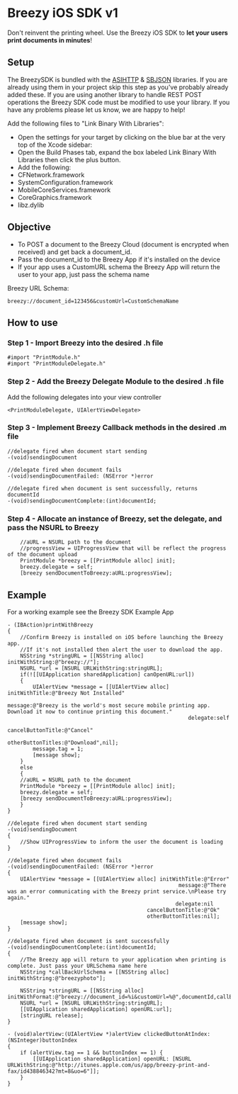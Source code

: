 Breezy iOS SDK v1
============================

Don't reinvent the printing wheel. Use the Breezy iOS SDK to **let your users print documents in minutes**!

Setup
----------------

The BreezySDK is bundled with the [ASIHTTP](https://github.com/pokeb/asi-http-request/tree) & [SBJSON](https://github.com/stig/json-framework/) libraries. If you are already using them in your project skip this step as you've probably already added these.  If you are using another library to handle REST POST operations the Breezy SDK code must be modified to use your library. If you have any problems please let us know, we are happy to help!

Add the following files to "Link Binary With Libraries":

- Open the settings for your target by clicking on the blue bar at the very top of the Xcode sidebar:
- Open the Build Phases tab, expand the box labeled Link Binary With Libraries then click the plus button.
- Add the following: 
- CFNetwork.framework
- SystemConfiguration.framework
- MobileCoreServices.framework
- CoreGraphics.framework
- libz.dylib

Objective
----------------
- To POST a document to the Breezy Cloud (document is encrypted when received) and get back a document_id.
- Pass the document_id to the Breezy App if it's installed on the device
- If your app uses a CustomURL schema the Breezy App will return the user to your app, just pass the schema name

Breezy URL Schema:
```
breezy://document_id=123456&customUrl=CustomSchemaName
```
How to use
----------------

### Step 1 - Import Breezy into the desired .h file
```objc
#import "PrintModule.h"
#import "PrintModuleDelegate.h"
```

### Step 2 - Add the Breezy Delegate Module to the desired .h file
Add the following delegates into your view controller
```
<PrintModuleDelegate, UIAlertViewDelegate>
```

### Step 3 - Implement Breezy Callback methods in the desired .m file
```objc
//delegate fired when document start sending
-(void)sendingDocument 
```

```objc
//delegate fired when document fails
-(void)sendingDocumentFailed: (NSError *)error 
```

```objc
//delegate fired when document is sent successfully, returns documentId
-(void)sendingDocumentComplete:(int)documentId; 
```

### Step 4 - Allocate an instance of Breezy, set the delegate, and pass the NSURL to Breezy
```objc
	//aURL = NSURL path to the document
	//progressView = UIProgressView that will be reflect the progress of the document upload
    PrintModule *breezy = [[PrintModule alloc] init];
    breezy.delegate = self;
    [breezy sendDocumentToBreezy:aURL:progressView];
```

Example
----------------

For a working example see the Breezy SDK Example App
```objc
- (IBAction)printWithBreezy 
{
    //Confirm Breezy is installed on iOS before launching the Breezy app. 
    //If it's not installed then alert the user to download the app.
    NSString *stringURL = [[NSString alloc] initWithString:@"breezy://"];
    NSURL *url = [NSURL URLWithString:stringURL];
    if(![[UIApplication sharedApplication] canOpenURL:url])
    {
        UIAlertView *message = [[UIAlertView alloc] initWithTitle:@"Breezy Not Installed"
                                                          message:@"Breezy is the world's most secure mobile printing app.  Download it now to continue printing this document."
                                                         delegate:self
                                                cancelButtonTitle:@"Cancel"
                                                otherButtonTitles:@"Download",nil];
        message.tag = 1;
        [message show];
    }
    else
    {
	//aURL = NSURL path to the document
    PrintModule *breezy = [[PrintModule alloc] init];
    breezy.delegate = self;
    [breezy sendDocumentToBreezy:aURL:progressView];
    }
}
```

```objc
//delegate fired when document start sending
-(void)sendingDocument
{   
    //Show UIProgressView to inform the user the document is loading
}
```

```objc
//delegate fired when document fails
-(void)sendingDocumentFailed: (NSError *)error
{
    UIAlertView *message = [[UIAlertView alloc] initWithTitle:@"Error"
                                                      message:@"There was an error communicating with the Breezy print service.\nPlease try again."
                                                     delegate:nil
                                            cancelButtonTitle:@"Ok"
                                            otherButtonTitles:nil];
    [message show];
}
```

```objc
//delegate fired when document is sent successfully
-(void)sendingDocumentComplete:(int)documentId;
{
	//The Breezy app will return to your application when printing is complete. Just pass your URLSchema name here
	NSString *callBackUrlSchema = [[NSString alloc] initWithString:@"breezyphoto"];

    NSString *stringURL = [[NSString alloc] initWithFormat:@"breezy://document_id=%i&customUrl=%@",documentId,callBackUrlSchema];
    NSURL *url = [NSURL URLWithString:stringURL];
    [[UIApplication sharedApplication] openURL:url];
    [stringURL release];
}
```
```objc
- (void)alertView:(UIAlertView *)alertView clickedButtonAtIndex:(NSInteger)buttonIndex
{
    if (alertView.tag == 1 && buttonIndex == 1) {
        [[UIApplication sharedApplication] openURL: [NSURL URLWithString:@"http://itunes.apple.com/us/app/breezy-print-and-fax/id438846342?mt=8&uo=6"]];
    }
}
```
